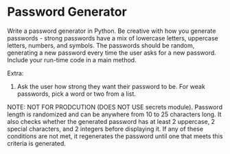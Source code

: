 # Password Generator  
Write a password generator in Python. Be creative with how you generate passwords - strong passwords have a mix of lowercase letters, uppercase letters, numbers, and symbols. The passwords should be random, generating a new password every time the user asks for a new password. Include your run-time code in a main method.
  
Extra:  
1. Ask the user how strong they want their password to be. For weak passwords, pick a word or two from a list.  
  
NOTE: NOT FOR PRODCUTION (DOES NOT USE secrets module). Password length is randomized and can be anywhere from 10 to 25 characters long. It also checks whether the generated password has at least 2 uppercase, 2 special characters, and 2 integers before displaying it. If any of these conditions are not met, it regenerates the password until one that meets this criteria is generated.
